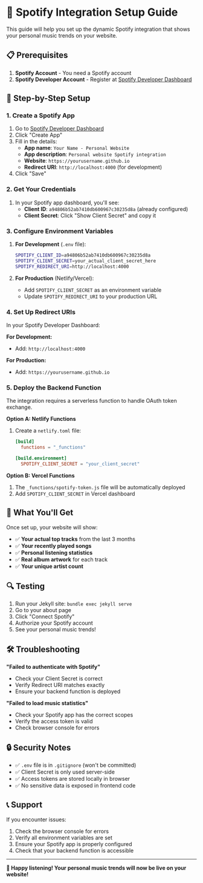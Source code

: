 # 🎵 Spotify Integration Setup Guide

This guide will help you set up the dynamic Spotify integration that shows your personal music trends on your website.

## 📋 Prerequisites

1. **Spotify Account** - You need a Spotify account
2. **Spotify Developer Account** - Register at [Spotify Developer Dashboard](https://developer.spotify.com/dashboard)

## 🔧 Step-by-Step Setup

### 1. Create a Spotify App

1. Go to [Spotify Developer Dashboard](https://developer.spotify.com/dashboard)
2. Click "Create App"
3. Fill in the details:
   - **App name**: `Your Name - Personal Website`
   - **App description**: `Personal website Spotify integration`
   - **Website**: `https://yourusername.github.io`
   - **Redirect URI**: `http://localhost:4000` (for development)
4. Click "Save"

### 2. Get Your Credentials

1. In your Spotify app dashboard, you'll see:
   - **Client ID**: `a94806b52ab7410db600967c30235d8a` (already configured)
   - **Client Secret**: Click "Show Client Secret" and copy it

### 3. Configure Environment Variables

1. **For Development** (`.env` file):

   ```bash
   SPOTIFY_CLIENT_ID=a94806b52ab7410db600967c30235d8a
   SPOTIFY_CLIENT_SECRET=your_actual_client_secret_here
   SPOTIFY_REDIRECT_URI=http://localhost:4000
   ```

2. **For Production** (Netlify/Vercel):
   - Add `SPOTIFY_CLIENT_SECRET` as an environment variable
   - Update `SPOTIFY_REDIRECT_URI` to your production URL

### 4. Set Up Redirect URIs

In your Spotify Developer Dashboard:

**For Development:**

- Add: `http://localhost:4000`

**For Production:**

- Add: `https://yourusername.github.io`

### 5. Deploy the Backend Function

The integration requires a serverless function to handle OAuth token exchange.

**Option A: Netlify Functions**

1. Create a `netlify.toml` file:

   ```toml
   [build]
     functions = "_functions"

   [build.environment]
     SPOTIFY_CLIENT_SECRET = "your_client_secret"
   ```

**Option B: Vercel Functions**

1. The `_functions/spotify-token.js` file will be automatically deployed
2. Add `SPOTIFY_CLIENT_SECRET` in Vercel dashboard

## 🎯 What You'll Get

Once set up, your website will show:

- ✅ **Your actual top tracks** from the last 3 months
- ✅ **Your recently played songs**
- ✅ **Personal listening statistics**
- ✅ **Real album artwork** for each track
- ✅ **Your unique artist count**

## 🔍 Testing

1. Run your Jekyll site: `bundle exec jekyll serve`
2. Go to your about page
3. Click "Connect Spotify"
4. Authorize your Spotify account
5. See your personal music trends!

## 🛠️ Troubleshooting

**"Failed to authenticate with Spotify"**

- Check your Client Secret is correct
- Verify Redirect URI matches exactly
- Ensure your backend function is deployed

**"Failed to load music statistics"**

- Check your Spotify app has the correct scopes
- Verify the access token is valid
- Check browser console for errors

## 🔒 Security Notes

- ✅ `.env` file is in `.gitignore` (won't be committed)
- ✅ Client Secret is only used server-side
- ✅ Access tokens are stored locally in browser
- ✅ No sensitive data is exposed in frontend code

## 📞 Support

If you encounter issues:

1. Check the browser console for errors
2. Verify all environment variables are set
3. Ensure your Spotify app is properly configured
4. Check that your backend function is accessible

---

**🎵 Happy listening! Your personal music trends will now be live on your website!**
